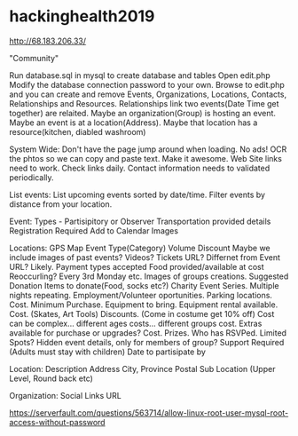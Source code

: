 # hackinghealth2019
http://68.183.206.33/

"Community"

Run database.sql in mysql to create database and tables
Open edit.php
Modify the database connection password to your own.
Browse to edit.php and you can create and remove Events, Organizations, Locations, Contacts, Relationships and Resources.
Relationships link two events(Date Time get together) are relaited. Maybe an organization(Group) is hosting an event. Maybe an event is at a location(Address). Maybe that location has a resource(kitchen, diabled washroom)

System Wide:
Don't have the page jump around when loading.
No ads!
OCR the phtos so we can copy and paste text.
Make it awesome. Web Site links need to work. Check links daily.
Contact information needs to validated periodically.

List events:
List upcoming events sorted by date/time.
Filter events by distance from your location.

Event:
Types - Partisipitory or Observer
Transportation provided details
Registration Required
Add to Calendar
Images

Locations:
GPS
Map
Event Type(Category)
Volume Discount
Maybe we include images of past events? Videos?
Tickets URL? Differnet from Event URL? Likely.
Payment types accepted
Food provided/available at cost
Reoccurling? Every 3rd Monday etc.
Images of groups creations.
Suggested Donation
Items to donate(Food, socks etc?)
Charity
Event Series. Multiple nights repeating.
Employment/Volunteer oportunities.
Parking locations. Cost.
Minimum Purchase.
Equipment to bring.
Equipment rental available. Cost. (Skates, Art Tools)
Discounts. (Come in costume get 10% off)
Cost can be complex... different ages costs... different groups cost.
Extras available for purchase or upgrades? Cost.
Prizes.
Who has RSVPed.
Limited Spots?
Hidden event details, only for members of group?
Support Required (Adults must stay with children)
Date to partisipate by

Location:
Description
Address
City, Province
Postal
Sub Location (Upper Level, Round back etc)

Organization:
Social Links
URL

https://serverfault.com/questions/563714/allow-linux-root-user-mysql-root-access-without-password
